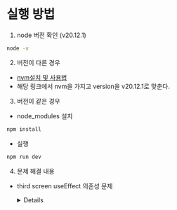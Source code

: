 # 실행 방법

1. node 버전 확인 (v20.12.1)

```bash
node -v
```

2. 버전이 다른 경우

- [nvm설치 및 사용법](https://sound-programming.tistory.com/186)
- 해당 링크에서 nvm을 가지고 version을 v20.12.1로 맞춘다.

3. 버전이 같은 경우

- node_modules 설치

```bash
npm install
```

- 실행

```bash
npm run dev
```

4. 문제 해결 내용

- third screen useEffect 의존성 문제
    <details>

  ### 문제 해결 요약

  - 이 코드는 **useCallback** 을 사용하여 불필요한 함수 재생성을 방지하고, 의존성 배열에 포함된 상태 변화에 따라 checkValid 함수가 효율적으로 실행되도록 최적화했습니다. 그러나 useCallback에서 사용하는 centuries와 continents 배열이 매 렌더링마다 새로 생성되어 의존성 배열이 변경된 것으로 인식되었고, 이를 해결하기 위해 **useMemo**로 상수 배열을 메모이제이션하여 참조가 유지되도록 했습니다. 이로 인해 useCallback이 불필요하게 재생성되지 않도록 최적화했습니다.

  - 해결 방법:

    1. useCallback 사용 이유:

       - checkValid 함수는 특정 상태(pickContinent, pickCentury)가 변경될 때만 실행되어야 합니다. **useCallback**을 사용하여 checkValid가 의존성 배열에 있는 값들이 변경될 때만 재생성되도록 하여, 함수 재생성을 방지하고 성능을 최적화했습니다.

    2. useMemo로 배열 메모이제이션:

       - centuries와 continents는 상수 배열로, 매 렌더링마다 새로 생성될 필요가 없습니다. 그러나 매 렌더링 시 새로운 참조가 생성되면 React는 의존성 배열이 변경된 것으로 판단하므로, 이를 해결하기 위해 **useMemo**로 두 배열을 메모이제이션했습니다. 이렇게 함으로써 렌더링 간에 동일한 참조를 유지하여 useCallback이 불필요하게 재생성되지 않도록 했습니다.

    3. 최적화된 useCallback:
       - checkValid 함수는 이제 useMemo로 메모이제이션된 centuries와 continents 배열을 참조하여, 필요할 때만 재생성되고 의존성 배열이 정확하게 관리됩니다. 이를 통해 상태 변경에 따라 필요한 경우에만 함수가 재생성되어 성능이 최적화되었습니다.

  - 결과:
    - 불필요한 재렌더링과 useCallback의 재생성 문제가 해결되었습니다.
    - useMemo를 통해 상수 배열의 참조를 유지하여 의존성 배열 관리가 개선되었고, useCallback은 상태 변경 시에만 효율적으로 재생성됩니다.
    - 전체적으로 React의 성능이 최적화되었습니다.
    </details>
